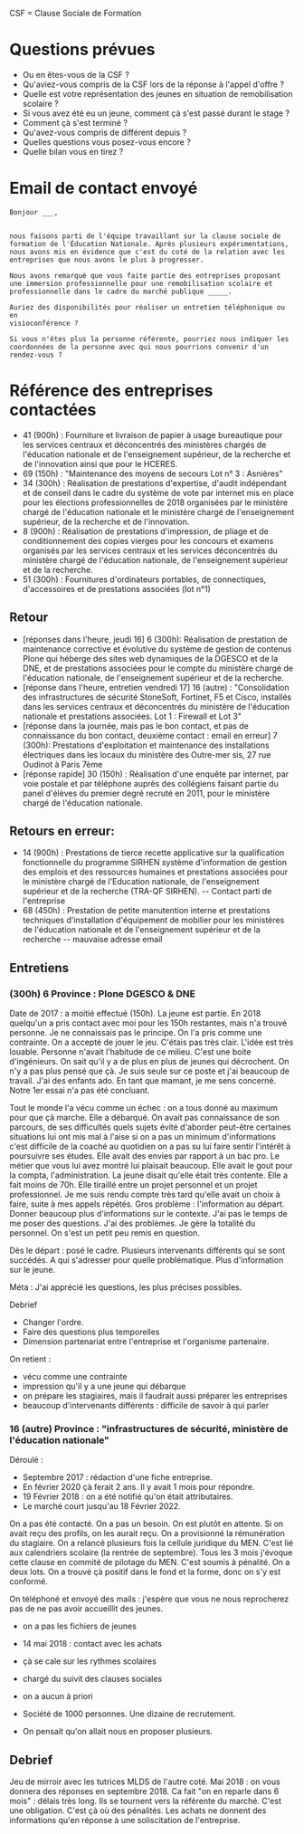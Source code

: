 CSF = Clause Sociale de Formation

# Questions prévues

- Ou en êtes-vous de la CSF ?
- Qu'aviez-vous compris de la CSF lors de la réponse à l'appel d'offre ?
- Quelle est votre représentation des jeunes en situation de remobilisation scolaire ?
- Si vous avez été eu un jeune, comment çà s'est passé durant le stage ?
- Comment çà s'est terminé ?
- Qu'avez-vous compris de différent depuis ?
- Quelles questions vous posez-vous encore ?
- Quelle bilan vous en tirez ?


# Email de contact envoyé

```
Bonjour ___,


nous faisons parti de l'équipe travaillant sur la clause sociale de formation de l'Éducation Nationale. Après plusieurs expérimentations, nous avons mis en évidence que c'est du coté de la relation avec les entreprises que nous avons le plus à progresser.

Nous avons remarqué que vous faite partie des entreprises proposant une immersion professionnelle pour une remobilisation scolaire et professionnelle dans le cadre du marché publique _____.

Auriez des disponibilités pour réaliser un entretien téléphonique ou en
visioconférence ?

Si vous n'êtes plus la personne référente, pourriez nous indiquer les coordonnées de la personne avec qui nous pourrions convenir d'un rendez-vous ?
```


# Référence des entreprises contactées

- 41 (900h) : Fourniture et livraison de papier à usage bureautique pour les services centraux et déconcentrés des ministères chargés de l'éducation nationale et de l'enseignement supérieur, de la recherche et de l'innovation ainsi que pour le HCERES. 
- 69 (150h) : "Maintenance des moyens de secours Lot n° 3 : Asnières"
- 34 (300h) : Réalisation de prestations d'expertise, d'audit indépendant et de conseil dans le cadre du système de vote par internet mis en place pour les élections professionnelles de 2018 organisées par le ministère chargé de l'éducation nationale et le ministère chargé de l'enseignement supérieur, de la recherche et de l'innovation. 
- 8 (900h) : Réalisation de prestations d'impression, de pliage et de conditionnement des copies vierges pour les concours et examens organisés par les services centraux et les services déconcentrés du ministère chargé de l'éducation nationale, de l'enseignement supérieur et de la recherche. 
- 51 (300h) : Fournitures d'ordinateurs portables, de connectiques, d'accessoires et de prestations associées (lot n°1)

## Retour

- [réponses dans l'heure, jeudi 16] 6 (300h): Réalisation de prestation de maintenance corrective et évolutive du système de gestion de contenus Plone qui héberge des sites web dynamiques de la DGESCO et de la DNE, et de prestations associées pour le compte du ministère chargé de l'éducation nationale, de l'enseignement supérieur et de la recherche. 
- [réponse dans l'heure, entretien vendredi 17] 16 (autre) : "Consolidation des infrastructures de sécurité StoneSoft, Fortinet, F5 et Cisco, installés dans les services centraux et déconcentrés du ministère de l'éducation nationale et prestations associées. Lot 1 : Firewall et Lot 3"
- [réponse dans la journée, mais pas le bon contact, et pas de connaissance du bon contact, deuxième contact : email en erreur] 7 (300h): Prestations d'exploitation et maintenance des installations électriques dans les locaux du ministère des Outre-mer sis, 27 rue Oudinot à Paris 7ème
- [réponse rapide] 30 (150h) : Réalisation d'une enquête par internet, par voie postale et par téléphone auprès des collégiens faisant partie du panel d'élèves du premier degré recruté en 2011, pour le ministère chargé de l'éducation nationale. 

## Retours en erreur:

- 14 (900h) : Prestations de tierce recette applicative sur la qualification fonctionnelle du programme SIRHEN système d'information de gestion des emplois et des ressources humaines et prestations associées pour le ministère chargé de l'Education nationale, de l'enseignement supérieur et de la recherche (TRA-QF SIRHEN). -- Contact parti de l'entreprise
- 68 (450h) : Prestation de petite manutention interne et prestations techniques d'installation d'équipement de mobilier pour les ministères de l'éducation nationale et de l'enseignement supérieur et de la recherche -- mauvaise adresse email

## Entretiens

### (300h) 6 Province : Plone DGESCO & DNE

Date de 2017 : a moitié effectué (150h). La jeune est partie. En 2018 quelqu'un a pris contact avec moi pour les 150h restantes, mais n'a trouvé personne.
Je ne connaissais pas le principe. On l'a pris comme une contrainte. On a accepté de jouer le jeu.
C'étais pas très clair. L'idée est très louable.
Personne n'avait l'habitude de ce milieu. C'est une boite d'ingénieurs.
On sait qu'il y a de plus en plus de jeunes qui décrochent.
On n'y a pas plus pensé que çà.
Je suis seule sur ce poste et j'ai beaucoup de travail.
J'ai des enfants ado. En tant que mamant, je me sens concerné.
Notre 1er essai n'a pas été concluant.

Tout le monde l'a vécu comme un échec : on a tous donné au maximum pour que çà marche.
Elle a débarqué. On avait pas connaissance de son parcours, de ses difficultés
quels sujets évité d'aborder
peut-être certaines situations lui ont mis mal à l'aise
si on a pas un minimum d'informations c'est difficile de la coaché au quotidien
on a pas su lui faire sentir l'intérêt à poursuivre ses études.
Elle avait des envies par rapport à un bac pro.
Le métier que vous lui avez montré lui plaisait beaucoup.
Elle avait le gout pour la compta, l'administration.
La jeune disait qu'elle était très contente.
Elle a fait moins de 70h.
Elle tiraillé entre un projet personnel et un projet professionnel.
Je me suis rendu compte très tard qu'elle avait un choix à faire, suite à mes appels répétés.
Gros problème : l'information au départ. Donner beaucoup plus d'informations sur le contexte.
J'ai pas le temps de me poser des questions. J'ai des problèmes.
Je gère la totalité du personnel.
On s'est un petit peu remis en question.

Dès le départ : posé le cadre. Plusieurs intervenants différents qui se sont succédés. A qui s'adresser pour quelle problématique. Plus d'information sur le jeune.


Méta : J'ai apprécié les questions, les plus précises possibles.

Debrief
- Changer l'ordre.
- Faire des questions plus temporelles
- Dimension partenariat entre l'entreprise et l'organisme partenaire.

On retient :
- vécu comme une contrainte
- impression qu'il y a une jeune qui débarque
- on prépare les stagiaires, mais il faudrait aussi préparer les entreprises
- beaucoup d'intervenants différents : difficile de savoir à qui parler

### 16 (autre) Province : "infrastructures de sécurité, ministère de l'éducation nationale"

Déroulé :
- Septembre 2017 : rédaction d'une fiche entreprise.
- En février 2020 çà ferait 2 ans. Il y avait 1 mois pour répondre.
- 19 Février 2018 : on a été notifié qu'on était attributaires.
- Le marché court jusqu'au 18 Février 2022.

On a pas été contacté.
On a pas un besoin. On est plutôt en attente.
Si on avait reçu des profils, on les aurait reçu.
On a provisionné la rémunération du stagiaire.
On a relancé plusieurs fois la cellule juridique du MEN.
C'est lié aux calendriers scolaire (la rentrée de septembre).
Tous les 3 mois j'évoque cette clause en commité de pilotage du MEN.
C'est soumis à pénalité.
On a deux lots.
On a trouvé çà positif dans le fond et la forme, donc on s'y est conformé.

On téléphoné et envoyé des mails : j'espère que vous ne nous reprocherez pas de ne pas avoir accueillit des jeunes.
- on a pas les fichiers de jeunes
- 14 mai 2018 : contact avec les achats
- çà se cale sur les rythmes scolaires
- chargé du suivit des clauses sociales

- on a aucun à priori
- Société de 1000 personnes. Une dizaine de recrutement.
- On pensait qu'on allait nous en proposer plusieurs.

## Debrief

Jeu de mirroir avec les tutrices MLDS de l'autre coté.
Mai 2018 : on vous donnera des réponses en septembre 2018. Ca fait "on en reparle dans 6 mois" : délais très long.
Ils se tournent vers la référente du marché.
C'est une obligation. C'est çà où des pénalités.
Les achats ne donnent des informations qu'en réponse à une soliscitation de l'entreprise.
